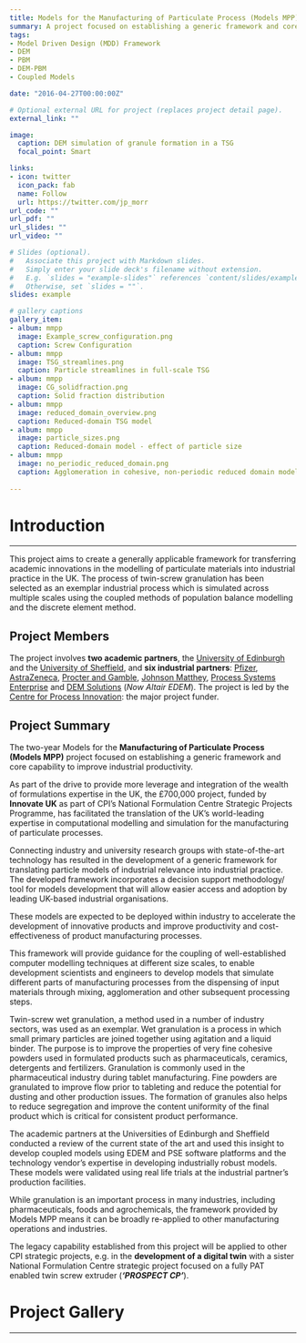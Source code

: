 ```yaml
---
title: Models for the Manufacturing of Particulate Process (Models MPP)
summary: A project focused on establishing a generic framework and core capability to improve industrial productivity.
tags:
- Model Driven Design (MDD) Framework
- DEM
- PBM
- DEM-PBM
- Coupled Models

date: "2016-04-27T00:00:00Z"

# Optional external URL for project (replaces project detail page).
external_link: ""

image:
  caption: DEM simulation of granule formation in a TSG
  focal_point: Smart

links:
- icon: twitter
  icon_pack: fab
  name: Follow
  url: https://twitter.com/jp_morr
url_code: ""
url_pdf: ""
url_slides: ""
url_video: ""

# Slides (optional).
#   Associate this project with Markdown slides.
#   Simply enter your slide deck's filename without extension.
#   E.g. `slides = "example-slides"` references `content/slides/example-slides.md`.
#   Otherwise, set `slides = ""`.
slides: example

# gallery captions
gallery_item:
- album: mmpp
  image: Example_screw_configuration.png
  caption: Screw Configuration
- album: mmpp
  image: TSG_streamlines.png
  caption: Particle streamlines in full-scale TSG
- album: mmpp
  image: CG_solidfraction.png
  caption: Solid fraction distribution
- album: mmpp
  image: reduced_domain_overview.png
  caption: Reduced-domain TSG model
- album: mmpp
  image: particle_sizes.png
  caption: Reduced-domain model - effect of particle size
- album: mmpp
  image: no_periodic_reduced_domain.png
  caption: Agglomeration in cohesive, non-periodic reduced domain model
  
---
```



# Introduction
---
This project aims to create a generally applicable framework for transferring academic innovations in the modelling of particulate materials into industrial practice in the UK. The process of twin-screw granulation has been selected as an exemplar industrial process which is simulated across multiple scales using the coupled methods of population balance modelling and the discrete element method.

## Project Members
The project involves **two academic partners**, the [University of Edinburgh](https://www.ed.ac.uk/) and the [University of Sheffield](https://www.sheffield.ac.uk/), and **six industrial partners**: [Pfizer](https://www.pfizer.co.uk/), [AstraZeneca](https://www.astrazeneca.co.uk/), [Procter and Gamble](https://www.pg.co.uk/), [Johnson Matthey](https://matthey.com/en), [Process Systems Enterprise](https://www.psenterprise.com/) and [DEM Solutions](https://www.altair.com/edem/) (*Now Altair EDEM*). The project is led by the [Centre for Process Innovation](https://www.uk-cpi.com/): the major project funder.


## Project Summary
The two-year Models for the **Manufacturing of Particulate Process (Models MPP)** project focused on establishing a generic framework and core capability to improve industrial productivity.

As part of the drive to provide more leverage and integration of the wealth of formulations expertise in the UK, the £700,000 project, funded by **Innovate UK** as part of CPI’s National Formulation Centre Strategic Projects Programme, has facilitated the translation of the UK’s world-leading expertise in computational modelling and simulation for the manufacturing of particulate processes. 

Connecting industry and university research groups with state-of-the-art technology has resulted in the development of a generic framework for translating particle models of industrial relevance into industrial practice. The developed framework incorporates a decision support methodology/​tool for models development that will allow easier access and adoption by leading UK-based industrial organisations. 

These models are expected to be deployed within industry to accelerate the development of innovative products and improve productivity and cost-effectiveness of product manufacturing processes.

This framework will provide guidance for the coupling of well-established computer modelling techniques at different size scales, to enable development scientists and engineers to develop models that simulate different parts of manufacturing processes from the dispensing of input materials through mixing, agglomeration and other subsequent processing steps.

Twin-screw wet granulation, a method used in a number of industry sectors, was used as an exemplar. Wet granulation is a process in which small primary particles are joined together using agitation and a liquid binder. The purpose is to improve the properties of very fine cohesive powders used in formulated products such as pharmaceuticals, ceramics, detergents and fertilizers.
Granulation is commonly used in the pharmaceutical industry during tablet manufacturing. Fine powders are granulated to improve flow prior to tableting and reduce the potential for dusting and other production issues. The formation of granules also helps to reduce segregation and improve the content uniformity of the final product which is critical for consistent product performance.

The academic partners at the Universities of Edinburgh and Sheffield conducted a review of the current state of the art and used this insight to develop coupled models using EDEM and PSE software platforms and the technology vendor’s expertise in developing industrially robust models. These models were validated using real life trials at the industrial partner’s production facilities. 

While granulation is an important process in many industries, including pharmaceuticals, foods and agrochemicals, the framework provided by Models MPP means it can be broadly re-applied to other manufacturing operations and industries.

The legacy capability established from this project will be applied to other CPI strategic projects, e.g. in the **development of a digital twin** with a sister National Formulation Centre strategic project focused on a fully PAT enabled twin screw extruder (***‘PROSPECT CP’***).




# Project Gallery
---

<!-- {{< gallery album="mmpp" thumb="-small">}}  -->

